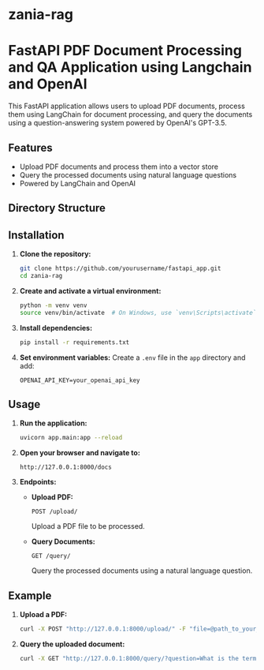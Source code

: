 # zania-rag
# FastAPI PDF Document Processing and QA Application using Langchain and OpenAI

This FastAPI application allows users to upload PDF documents, process them using LangChain for document processing, and query the documents using a question-answering system powered by OpenAI's GPT-3.5.

## Features

- Upload PDF documents and process them into a vector store
- Query the processed documents using natural language questions
- Powered by LangChain and OpenAI

## Directory Structure

## Installation

1. **Clone the repository:**
    ```bash
    git clone https://github.com/yourusername/fastapi_app.git
    cd zania-rag
    ```

2. **Create and activate a virtual environment:**
    ```bash
    python -m venv venv
    source venv/bin/activate  # On Windows, use `venv\Scripts\activate`
    ```

3. **Install dependencies:**
    ```bash
    pip install -r requirements.txt
    ```

4. **Set environment variables:**
    Create a `.env` file in the `app` directory and add:
    ```env
    OPENAI_API_KEY=your_openai_api_key
    ```

## Usage

1. **Run the application:**
    ```bash
    uvicorn app.main:app --reload
    ```

2. **Open your browser and navigate to:**
    ```
    http://127.0.0.1:8000/docs
    ```

3. **Endpoints:**

    - **Upload PDF:**
        ```
        POST /upload/
        ```
        Upload a PDF file to be processed.

    - **Query Documents:**
        ```
        GET /query/
        ```
        Query the processed documents using a natural language question.

## Example

1. **Upload a PDF:**
    ```bash
    curl -X POST "http://127.0.0.1:8000/upload/" -F "file=@path_to_your_pdf.pdf"
    ```

2. **Query the uploaded document:**
    ```bash
    curl -X GET "http://127.0.0.1:8000/query/?question=What is the termination policy?"
    ```

